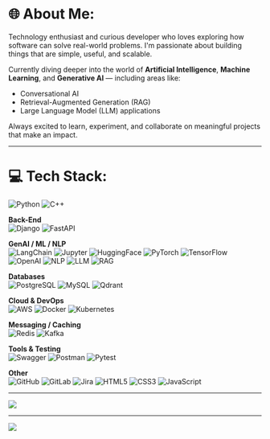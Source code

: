# 🌐 About Me:

Technology enthusiast and curious developer who loves exploring how software can solve real-world problems. I'm passionate about building things that are simple, useful, and scalable.

Currently diving deeper into the world of **Artificial Intelligence**, **Machine Learning**, and **Generative AI** — including areas like:
- Conversational AI
- Retrieval-Augmented Generation (RAG)
- Large Language Model (LLM) applications

Always excited to learn, experiment, and collaborate on meaningful projects that make an impact.

---

# 💻 Tech Stack:

![Python](https://img.shields.io/badge/python-3670A0?style=for-the-badge&logo=python&logoColor=ffdd54)
![C++](https://img.shields.io/badge/c++-%2300599C.svg?style=for-the-badge&logo=c%2B%2B&logoColor=white)

**Back-End**  
![Django](https://img.shields.io/badge/django-%23092E20.svg?style=for-the-badge&logo=django&logoColor=white)
![FastAPI](https://img.shields.io/badge/fastapi-%23009688.svg?style=for-the-badge&logo=fastapi&logoColor=white)

**GenAI / ML / NLP**  
![LangChain](https://img.shields.io/badge/LangChain-ffcc00?style=for-the-badge&logo=langchain&logoColor=black)
![Jupyter](https://img.shields.io/badge/Jupyter-%23F37626.svg?style=for-the-badge&logo=Jupyter&logoColor=white)
![HuggingFace](https://img.shields.io/badge/Hugging%20Face-%23FFD21F.svg?style=for-the-badge&logo=huggingface&logoColor=black)
![PyTorch](https://img.shields.io/badge/PyTorch-%23EE4C2C.svg?style=for-the-badge&logo=PyTorch&logoColor=white)
![TensorFlow](https://img.shields.io/badge/TensorFlow-%23FF6F00.svg?style=for-the-badge&logo=TensorFlow&logoColor=white)
![OpenAI](https://img.shields.io/badge/OpenAI-%23444444.svg?style=for-the-badge&logo=openai&logoColor=white)
![NLP](https://img.shields.io/badge/NLP-Natural%20Language%20Processing-blueviolet?style=for-the-badge)
![LLM](https://img.shields.io/badge/LLM-%20-4B8BBE.svg?style=for-the-badge&logo=openai&logoColor=white)
![RAG](https://img.shields.io/badge/RAG-Retrieval--Augmented--Generation-%23009688.svg?style=for-the-badge)

**Databases**  
![PostgreSQL](https://img.shields.io/badge/postgres-%23316192.svg?style=for-the-badge&logo=postgresql&logoColor=white)
![MySQL](https://img.shields.io/badge/mysql-4479A1.svg?style=for-the-badge&logo=mysql&logoColor=white)
![Qdrant](https://img.shields.io/badge/Qdrant-%23123.svg?style=for-the-badge&logo=data&logoColor=white)

**Cloud & DevOps**  
![AWS](https://img.shields.io/badge/AWS-%23FF9900.svg?style=for-the-badge&logo=amazon-aws&logoColor=white)
![Docker](https://img.shields.io/badge/docker-%230db7ed.svg?style=for-the-badge&logo=docker&logoColor=white)
![Kubernetes](https://img.shields.io/badge/kubernetes-%23326ce5.svg?style=for-the-badge&logo=kubernetes&logoColor=white)

**Messaging / Caching**  
![Redis](https://img.shields.io/badge/redis-%23DC382D.svg?style=for-the-badge&logo=redis&logoColor=white)
![Kafka](https://img.shields.io/badge/apache%20kafka-231F20?style=for-the-badge&logo=apachekafka&logoColor=white)

**Tools & Testing**  
![Swagger](https://img.shields.io/badge/swagger-%2385EA2D.svg?style=for-the-badge&logo=swagger&logoColor=black)
![Postman](https://img.shields.io/badge/postman-%23FF6C37.svg?style=for-the-badge&logo=postman&logoColor=white)
![Pytest](https://img.shields.io/badge/Pytest-0A9EDC?style=for-the-badge&logo=pytest&logoColor=white)

**Other**  
![GitHub](https://img.shields.io/badge/github-%23121011.svg?style=for-the-badge&logo=github&logoColor=white)
![GitLab](https://img.shields.io/badge/gitlab-%23FC6D26.svg?style=for-the-badge&logo=gitlab&logoColor=white)
![Jira](https://img.shields.io/badge/jira-%230A0FFF.svg?style=for-the-badge&logo=jira&logoColor=white)
![HTML5](https://img.shields.io/badge/html5-%23E34F26.svg?style=for-the-badge&logo=html5&logoColor=white)
![CSS3](https://img.shields.io/badge/css3-%231572B6.svg?style=for-the-badge&logo=css3&logoColor=white)
![JavaScript](https://img.shields.io/badge/javascript-%23323330.svg?style=for-the-badge&logo=javascript&logoColor=%23F7DF1E)

---

![](https://github-readme-stats.vercel.app/api/top-langs/?username=badusha-m&theme=dark&hide_border=false&layout=compact)

---

[![](https://visitcount.itsvg.in/api?id=badusha-m&icon=0&color=0)](https://visitcount.itsvg.in)

<!-- Proudly customized using GPRM ( https://gprm.itsvg.in ) -->
